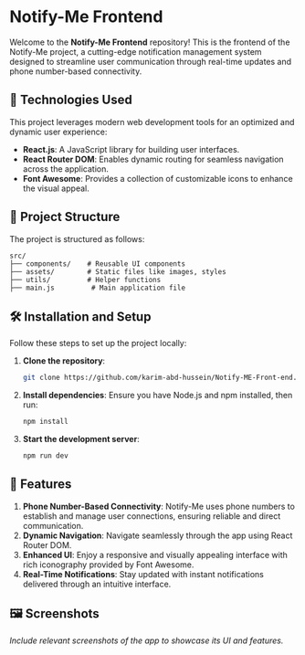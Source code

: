 # Notify-Me Frontend

Welcome to the **Notify-Me Frontend** repository! This is the frontend of the Notify-Me project, a cutting-edge notification management system designed to streamline user communication through real-time updates and phone number-based connectivity.

## 🚀 Technologies Used

This project leverages modern web development tools for an optimized and dynamic user experience:

- **React.js**: A JavaScript library for building user interfaces.
- **React Router DOM**: Enables dynamic routing for seamless navigation across the application.
- **Font Awesome**: Provides a collection of customizable icons to enhance the visual appeal.

## 📂 Project Structure

The project is structured as follows:

```
src/
├── components/    # Reusable UI components
├── assets/        # Static files like images, styles
├── utils/         # Helper functions
├── main.js         # Main application file
```

## 🛠️ Installation and Setup

Follow these steps to set up the project locally:

1. **Clone the repository**:
   ```bash
   git clone https://github.com/karim-abd-hussein/Notify-ME-Front-end.git
   ```

2. **Install dependencies**:
   Ensure you have Node.js and npm installed, then run:
   ```bash
   npm install
   ```

3. **Start the development server**:
   ```bash
   npm run dev
   ```

## 🔐 Features

1. **Phone Number-Based Connectivity**: Notify-Me uses phone numbers to establish and manage user connections, ensuring reliable and direct communication.
2. **Dynamic Navigation**: Navigate seamlessly through the app using React Router DOM.
3. **Enhanced UI**: Enjoy a responsive and visually appealing interface with rich iconography provided by Font Awesome.
4. **Real-Time Notifications**: Stay updated with instant notifications delivered through an intuitive interface.

## 🖼️ Screenshots

*Include relevant screenshots of the app to showcase its UI and features.*



